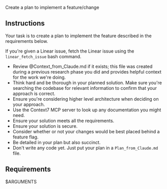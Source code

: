 Create a plan to implement a feature/change

## Instructions
Your task is to create a plan to implement the feature described in the requirements below.

If you're given a Linear issue, fetch the Linear issue using the `linear_fetch_issue` bash command.

- Review @Context_from_Claude.md if it exists; this file was created during a
previous research phase you did and provides helpful context for the work we're doing.
- Think hard and be thorough in your planned solution. Make sure you're searching the
codebase for relevant information to confirm that your approach is correct.
- Ensure you're considering higher level architecture when deciding on your approach.
- Use the Context7 MCP server to look up any documentation you might need.
- Ensure your solution meets all the requirements.
- Ensure your solution is secure.
- Consider whether or not your changes would be best placed behind a feature flag.
- Be detailed in your plan but also succinct.
- Don't write any code yet. Just put your plan in a `Plan_from_Claude.md` file.

## Requirements
$ARGUMENTS
